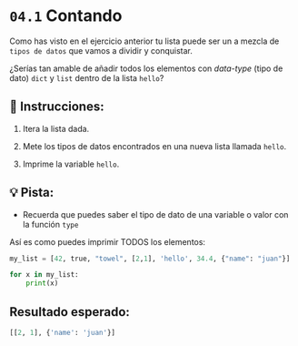 # `04.1` Contando

Como has visto en el ejercicio anterior tu lista puede ser un a mezcla de `tipos de datos` que vamos a dividir y conquistar.

¿Serías tan amable de añadir todos los elementos con *data-type* (tipo de dato) `dict` y `list` dentro de la lista `hello`?

## 📝 Instrucciones:

1. Itera la lista dada.

2. Mete los tipos de datos encontrados en una nueva lista llamada `hello`.

3. Imprime la variable `hello`.

## 💡 Pista:

+ Recuerda que puedes saber el tipo de dato de una variable o valor con la función `type`

Así es como puedes imprimir TODOS los elementos:

```py
my_list = [42, true, "towel", [2,1], 'hello', 34.4, {"name": "juan"}]

for x in my_list:
    print(x)
```
## Resultado esperado:

```py
[[2, 1], {'name': 'juan'}]
```
